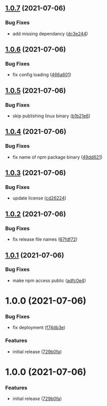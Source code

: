 ## [1.0.7](https://github.com/hundredpoints/cli/compare/v1.0.6...v1.0.7) (2021-07-06)


### Bug Fixes

* add missing dependancy ([dc3e244](https://github.com/hundredpoints/cli/commit/dc3e244b71d524ab05c763f8c462aac21bb495ae))

## [1.0.6](https://github.com/hundredpoints/cli/compare/v1.0.5...v1.0.6) (2021-07-06)


### Bug Fixes

* fix config loading ([466a601](https://github.com/hundredpoints/cli/commit/466a60123659192c24058274f0f5a3f1d0c4ace4))

## [1.0.5](https://github.com/hundredpoints/cli/compare/v1.0.4...v1.0.5) (2021-07-06)


### Bug Fixes

* skip publishing linux binary ([b1b21e6](https://github.com/hundredpoints/cli/commit/b1b21e6905ef8deee8be9c14b6b297d9d423492a))

## [1.0.4](https://github.com/hundredpoints/cli/compare/v1.0.3...v1.0.4) (2021-07-06)


### Bug Fixes

* fix name of npm package binary ([49dd621](https://github.com/hundredpoints/cli/commit/49dd6213b3fb8708e95e08e94d86c450c93c537a))

## [1.0.3](https://github.com/hundredpoints/cli/compare/v1.0.2...v1.0.3) (2021-07-06)


### Bug Fixes

* update license ([cd26224](https://github.com/hundredpoints/cli/commit/cd2622415197b990b286daf181481d1d5829a7a3))

## [1.0.2](https://github.com/hundredpoints/cli/compare/v1.0.1...v1.0.2) (2021-07-06)


### Bug Fixes

* fix release file names ([67fdf72](https://github.com/hundredpoints/cli/commit/67fdf724f2cbd5cc26283076247c301aa820b17c))

## [1.0.1](https://github.com/hundredpoints/cli/compare/v1.0.0...v1.0.1) (2021-07-06)


### Bug Fixes

* make npm access public ([adfc0e4](https://github.com/hundredpoints/cli/commit/adfc0e4d794640dbb83dc4d72569753466ca4e46))

# 1.0.0 (2021-07-06)


### Bug Fixes

* fix deployment ([f74db3e](https://github.com/hundredpoints/cli/commit/f74db3e20e0f937a06b66cf33fcf8989e225237a))


### Features

* initial release ([729b0fa](https://github.com/hundredpoints/cli/commit/729b0fa4df6b182016f5be20d0e5851b3127c3fb))

# 1.0.0 (2021-07-06)


### Features

* initial release ([729b0fa](https://github.com/hundredpoints/cli/commit/729b0fa4df6b182016f5be20d0e5851b3127c3fb))
